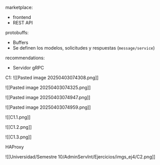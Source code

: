 marketplace:
- frontend
- REST API

protobuffs:
- Buffers
- Se definen los modelos, solicitudes y respuestas (`message/service`)

recommendations:
- Servidor gRPC

C1:
![[Pasted image 20250403074308.png]]

![[Pasted image 20250403074325.png]]

![[Pasted image 20250403074947.png]]

![[Pasted image 20250403074959.png]]

![[C1.1.png]]

![[C1.2.png]]

![[C1.3.png]]



HAProxy


![[Universidad/Semestre 10/AdminServInt/Ejercicios/imgs_ej4/C2.png]]

